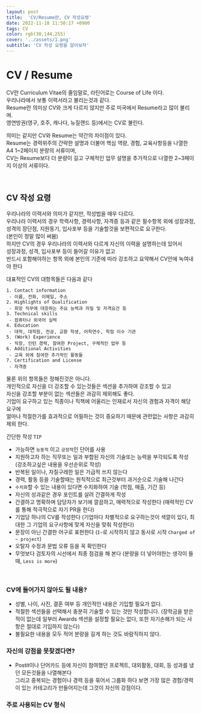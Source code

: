 ```yaml
---
layout: post
title:  'CV/Resume란, CV 작성요령'
date: 2022-11-18 11:50:17 +0900
tags: CV
color: rgb(30,144,255)
cover: '../assets/1.png'
subtitle: 'CV 작성 요령을 알아보자'
---
```


# CV / Resume

CV란 Curriculum Vitae의 줄임말로, 라틴어로는 Course of Life 이다.  
우리나라에서 보통 이력서라고 불리는것과 같다.  
Resume란 의미상 CV와 크게 다르지 않지만 주로 미국에서 Resume라고 많이 불리며.  
영연방권(영구, 호주, 캐나다, 뉴질랜드 등)에서는 CV로 불린다.  

의미는 같지만 CV와 Resume는 약간의 차이점이 있다.  
Resume는 경력위주의 간략한 설명과 더불어 핵심 역량, 경험, 교육사항등을 나열한 A4 1~2페이지 분량의 서류이며,  
CV는 Resume보다 더 분량이 길고 구체적인 업무 설명을 추가적으로 나열한 2~3페이지 이상의 서류이다.  

<br>

## CV 작성 요령
우리나라의 이력서와 의미가 같지만, 작성법을 매우 다르다.  
우리나라 이력서의 경우 학력사항, 경력사항, 자격증 등과 같은 필수항목 외에 
성장과정, 성격의 장단점, 지원동기, 입사포부 등을 기술할것을 보편적으로 요구한다.  
(본인이 정말 많이 써봄)  
하지만 CV의 경우 우리나라의 이력서와 다르게 자신의 이력을 설명하는데 있어서  
성장과정, 성격, 입사포부 등이 들어갈 이유가 없고  
반드시 포함해야하는 항목 외에 본인의 기준에 따라 강조하고 요약해서 CV안에 녹여내야 한다  

대표적인 CV의 대항목들은 다음과 같다
```
1. Contact information
 - 이름, 전화, 이메일, 주소
2. Highlights of Qualification
 - 희망 직무에 대응하는 주요 능력과 자질 및 자격요건 등
3. Technical skills
 - 컴퓨터나 외국어 실력
4. Education
 - 대학, 대학원, 전공, 교환 학생, 어학연수, 학점 이수 기관
5. (Work) Experience
 - 직장, 인턴 경력, 참여한 Project, 구체적인 업무 등
6. Additional Activities
 - 교육 외에 참여한 추가적인 활동들
7. Certification and License
 - 자격증
```
물론 위의 항목들은 정해진것은 아니다.  
개인적으로 자신을 더 강조할 수 있는것들은 섹션을 추가하여 강조할 수 있고  
자신을 강조할 부분이 없는 섹션들은 과감히 제외해도 좋다.  
기업이 요구하고 있는 직종이나 직책에 어울리는 인재로서 자신의 경험과 자격이 해당 요구에  
얼마나 적절한가를 효과적으로 어필하는 것이 중요하기 때문에 관련없는 사항은 과감히 제외 한다.  


간단한 작성 `TIP`
 - 가능하면 `능동적` 이고 `긍정적`인 단어를 사용
 - 지원하고자 하는 직무또는 일과 부합된 자신의 기술또는 능력을 부각되도록 작성 (강조하고싶은 내용을 우선순위로 작성)
 - 반복된 일이나, 자질구레한 일은 가급적 쓰지 않는다
 - 경력, 활동 등을 기술할때는 원칙적으로 최근것부터 과거순으로 기술해 나간다
 - `수치화`할 수 있는 내용이 있다면 수치화하여 기술 (학점, 매출, 기간 등)
 - 자신의 성과같은 경우 포인트를 살려 간결하게 작성
 - 간결하고 명확하며 담당자가 보기에 깔끔하고, 매력적으로 작성한다 (매력적인 CV를 통해 적극적으로 자기 PR을 한다)
 - 기업당 하나의 CV를 작성한다 (기업마다 차별적으로 요구하는것이 색깔이 있다, 최대한 그 기업의 요구사항에 맞게 자신을 맞춰 작성한다)
 - 문장이 아닌 간결한 어구로 표현한다 (`I~`로 시작하지 않고 동사로 시작 `Charged of ~ project`)
 - 오탈자 수정과 문법 오류 등을 꼭 확인한다
 - 무엇보다 검토자의 시선에서 최종 점검을 해 본다 (분량을 더 넣어야한는 생각이 들때, `Less is more`)

<br>

### CV에 들어가지 않아도 될 내용?
 - 성별, 나이, 사진, 결혼 여부 등 개인적인 내용은 기입할 필요가 없다.
 - 적절한 섹션들을 선택해서 충분히 기술할 수 있는 것만 작성합니다.
 (장학금을 받은 적이 없는데 일부러 Awards 섹션을 설정할 필요는 없다, 또한 자기손해가 되는 사항은 절대로 기입하지 않는다)
 - 불필요한 내용을 모두 적어 분량을 길게 하는 것도 바람직하지 않다.

### 자신의 강점을 못찾겠다면?
 - Postit이나 단어카드 등에 자신이 참여했던 프로젝트, 대외활동, 대회, 등 성과를 냈던 모든것들을 나열해본다  
 그리고 중복되는 경험이나 경력 등을 묶어서 그룹화 하다 보면 가장 많은 경험/경력이 있는 카테고리가 만들어지는데 그것이 자신의 강점이다.


### 주로 사용되는 CV 형식


<br>
